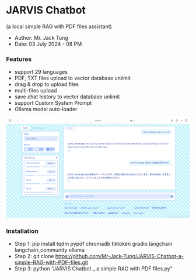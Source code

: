 # JARVIS Chatbot
(a local simple RAG with PDF files assistant)
- Author: Mr. Jack Tung
- Date: 03 July 2024 - 08 PM

### Features
- support 29 languages
- PDF, TXT files upload to vector database unlimit
- drag & drop to upload files
- multi-files upload
- save chat history to vector database unlimit
- support Custom System Prompt
- Ollama model auto-loader

![alt-text](https://github.com/Mr-Jack-Tung/JARVIS-Chatbot-a-simple-RAG-with-PDF-files/blob/main/JARVIS%20Chatbot%20_%20Screenshot%202024-07-03.png)

### Installation
- Step 1: pip install tqdm pypdf chromadb tiktoken gradio langchain langchain_community ollama
- Step 2: git clone https://github.com/Mr-Jack-Tung/JARVIS-Chatbot-a-simple-RAG-with-PDF-files.git
- Step 3: python "JARVIS Chatbot _ a simple RAG with PDF files.py"
